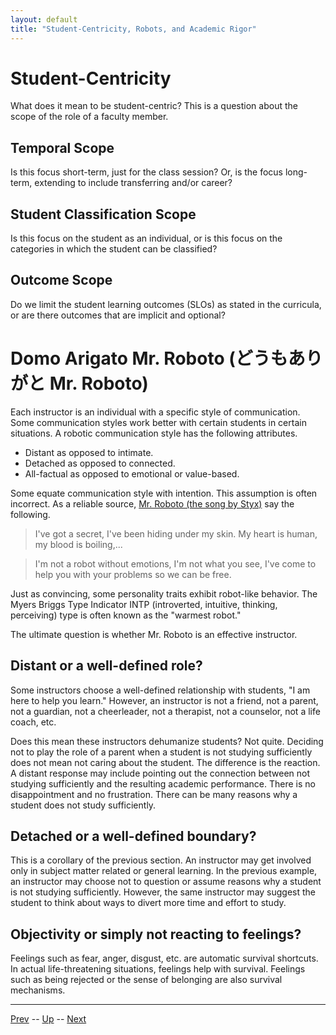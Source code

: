 ```yaml
---
layout: default
title: "Student-Centricity, Robots, and Academic Rigor"
---
```


# Student-Centricity

What does it mean to be student-centric? This is a question about the scope of the role of a faculty member.

## Temporal Scope

Is this focus short-term, just for the class session? Or, is the focus long-term, extending to include transferring and/or career?

## Student Classification Scope

Is this focus on the student as an individual, or is this focus on the categories in which the student can be classified?

## Outcome Scope

Do we limit the student learning outcomes (SLOs) as stated in the curricula, or are there outcomes that are implicit and optional?

# Domo Arigato Mr. Roboto (どうもありがと Mr. Roboto)

Each instructor is an individual with a specific style of communication. Some communication styles work better with certain students in certain situations. A robotic communication style has the following attributes.

* Distant as opposed to intimate.
* Detached as opposed to connected.
* All-factual as opposed to emotional or value-based.

Some equate communication style with intention. This assumption is often incorrect. As a reliable source, [Mr. Roboto (the song by Styx)](https://youtu.be/uc6f_2nPSX8?si=r0Du-WodxAiX77y4) say the following.

> I've got a secret, I've been hiding under my skin. My heart is human, my blood is boiling,...

> I'm not a robot without emotions, I'm not what you see, I've come to help you with your problems so we can be free.

Just as convincing, some personality traits exhibit robot-like behavior. The Myers Briggs Type Indicator INTP (introverted, intuitive, thinking, perceiving) type is often known as the "warmest robot."

The ultimate question is whether Mr. Roboto is an effective instructor.

## Distant or a well-defined role?

Some instructors choose a well-defined relationship with students, "I am here to help you learn." However, an instructor is not a friend, not a parent, not a guardian, not a cheerleader, not a therapist, not a counselor, not a life coach, etc.

Does this mean these instructors dehumanize students? Not quite. Deciding not to play the role of a parent when a student is not studying sufficiently does not mean not caring about the student. The difference is the reaction. A distant response may include pointing out the connection between not studying sufficiently and the resulting academic performance. There is no disappointment and no frustration. There can be many reasons why a student does not study sufficiently.

## Detached or a well-defined boundary?

This is a corollary of the previous section. An instructor may get involved only in subject matter related or general learning. In the previous example, an instructor may choose not to question or assume reasons why a student is not studying sufficiently. However, the same instructor may suggest the student to think about ways to divert more time and effort to study. 

## Objectivity or simply not reacting to feelings?

Feelings such as fear, anger, disgust, etc. are automatic survival shortcuts. In actual life-threatening situations, feelings help with survival. Feelings such as being rejected or the sense of belonging are also survival mechanisms. 

---

[Prev](0420.md) -- [Up](../README.md) -- [Next](0422.md)

